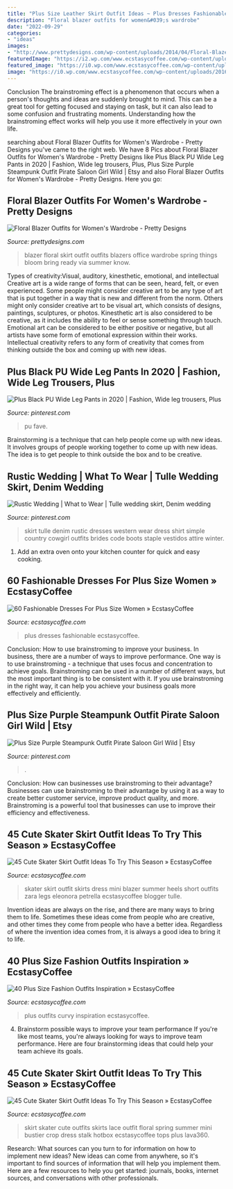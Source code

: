 ```yaml
---
title: "Plus Size Leather Skirt Outfit Ideas ~ Plus Dresses Fashionable Ecstasycoffee"
description: "Floral blazer outfits for women&#039;s wardrobe"
date: "2022-09-29"
categories:
- "ideas"
images:
- "http://www.prettydesigns.com/wp-content/uploads/2014/04/Floral-Blazer-Outfit-with-Skirt.jpg"
featuredImage: "https://i2.wp.com/www.ecstasycoffee.com/wp-content/uploads/2016/10/Curvy-Women-Fashion-Outfits-24.jpg"
featured_image: "https://i0.wp.com/www.ecstasycoffee.com/wp-content/uploads/2016/12/Skater-Skirt25.jpg?resize=700%2C1050"
image: "https://i0.wp.com/www.ecstasycoffee.com/wp-content/uploads/2016/10/Dresses-For-Plus-Size-Women-8.jpg?resize=564,935"
---
```



Conclusion
The brainstroming effect is a phenomenon that occurs when a person's thoughts and ideas are suddenly brought to mind. This can be a great tool for getting focused and staying on task, but it can also lead to some confusion and frustrating moments. Understanding how the brainstroming effect works will help you use it more effectively in your own life.

	

		
searching about Floral Blazer Outfits for Women&#039;s Wardrobe - Pretty Designs you've came to the right web. We have 8 Pics about Floral Blazer Outfits for Women&#039;s Wardrobe - Pretty Designs like Plus Black PU Wide Leg Pants in 2020 | Fashion, Wide leg trousers, Plus, Plus Size Purple Steampunk Outfit Pirate Saloon Girl Wild | Etsy and also Floral Blazer Outfits for Women&#039;s Wardrobe - Pretty Designs. Here you go:
		
    
## Floral Blazer Outfits For Women&#039;s Wardrobe - Pretty Designs

<img loading=lazy src="http://www.prettydesigns.com/wp-content/uploads/2014/04/Floral-Blazer-Outfit-with-Skirt.jpg" onerror="this.onerror=null;this.src='https://tse2.mm.bing.net/th?id=OIP.GY-53NCCIDo3J7n9ihbB3QHaK3&amp;pid=15.1';" alt="Floral Blazer Outfits for Women&#039;s Wardrobe - Pretty Designs">

_Source: prettydesigns.com_

>blazer floral skirt outfit outfits blazers office wardrobe spring things bloom bring ready via summer know. 

	

Types of creativity:Visual, auditory, kinesthetic, emotional, and intellectual
Creative art is a wide range of forms that can be seen, heard, felt, or even experienced. Some people might consider creative art to be any type of art that is put together in a way that is new and different from the norm. Others might only consider creative art to be visual art, which consists of designs, paintings, sculptures, or photos. Kinesthetic art is also considered to be creative, as it includes the ability to feel or sense something through touch. Emotional art can be considered to be either positive or negative, but all artists have some form of emotional expression within their works. Intellectual creativity refers to any form of creativity that comes from thinking outside the box and coming up with new ideas.

    
## Plus Black PU Wide Leg Pants In 2020 | Fashion, Wide Leg Trousers, Plus

<img loading=lazy src="https://i.pinimg.com/736x/1a/53/0a/1a530a6515e950dbff5de43fae5a39ec.jpg" onerror="this.onerror=null;this.src='https://tse2.mm.bing.net/th?id=OIP.1CiZyeHwCscFNTpTr34B5gHaLH&amp;pid=15.1';" alt="Plus Black PU Wide Leg Pants in 2020 | Fashion, Wide leg trousers, Plus">

_Source: pinterest.com_

>pu fave. 

	

Brainstorming is a technique that can help people come up with new ideas. It involves groups of people working together to come up with new ideas. The idea is to get people to think outside the box and to be creative.

    
## Rustic Wedding | What To Wear | Tulle Wedding Skirt, Denim Wedding

<img loading=lazy src="https://i.pinimg.com/736x/58/5b/a1/585ba11c1fc9957c7afd29710bdcd6f7--western-wedding-dresses-cowgirl-wedding.jpg" onerror="this.onerror=null;this.src='https://tse2.mm.bing.net/th?id=OIP.41uX0u9z-HnVnMwKPKgXuwHaKE&amp;pid=15.1';" alt="Rustic Wedding | What to Wear | Tulle wedding skirt, Denim wedding">

_Source: pinterest.com_

>skirt tulle denim rustic dresses western wear dress shirt simple country cowgirl outfits brides code boots staple vestidos attire winter. 

	

1. Add an extra oven onto your kitchen counter for quick and easy cooking.

    
## 60 Fashionable Dresses For Plus Size Women » EcstasyCoffee

<img loading=lazy src="https://i0.wp.com/www.ecstasycoffee.com/wp-content/uploads/2016/10/Dresses-For-Plus-Size-Women-8.jpg?resize=564,935" onerror="this.onerror=null;this.src='https://tse2.mm.bing.net/th?id=OIP.qoGuC4d95o3BqYh7C0Z9LAHaMR&amp;pid=15.1';" alt="60 Fashionable Dresses For Plus Size Women » EcstasyCoffee">

_Source: ecstasycoffee.com_

>plus dresses fashionable ecstasycoffee. 

	

Conclusion: How to use brainstroming to improve your business.
In business, there are a number of ways to improve performance. One way is to use brainstroming - a technique that uses focus and concentration to achieve goals. Brainstroming can be used in a number of different ways, but the most important thing is to be consistent with it. If you use brainstroming in the right way, it can help you achieve your business goals more effectively and efficiently.

    
## Plus Size Purple Steampunk Outfit Pirate Saloon Girl Wild | Etsy

<img loading=lazy src="https://i.pinimg.com/736x/3a/12/8e/3a128e04c95fbc80eb1bc96f8b202a16.jpg" onerror="this.onerror=null;this.src='https://tse2.mm.bing.net/th?id=OIP.Y0ZxSeBfvzNEvqItUQk1egHaLL&amp;pid=15.1';" alt="Plus Size Purple Steampunk Outfit Pirate Saloon Girl Wild | Etsy">

_Source: pinterest.com_

>. 

	

Conclusion: How can businesses use brainstroming to their advantage?
Businesses can use brainstroming to their advantage by using it as a way to create better customer service, improve product quality, and more. Brainstroming is a powerful tool that businesses can use to improve their efficiency and effectiveness.

    
## 45 Cute Skater Skirt Outfit Ideas To Try This Season » EcstasyCoffee

<img loading=lazy src="https://i0.wp.com/www.ecstasycoffee.com/wp-content/uploads/2016/12/Skater-Skirt11.jpg?resize=700,1102" onerror="this.onerror=null;this.src='https://tse3.mm.bing.net/th?id=OIP.F8yX_rGrnwfcxzSQwzJDuQHaLq&amp;pid=15.1';" alt="45 Cute Skater Skirt Outfit Ideas To Try This Season » EcstasyCoffee">

_Source: ecstasycoffee.com_

>skater skirt outfit skirts dress mini blazer summer heels short outfits zara legs eleonora petrella ecstasycoffee blogger tulle. 

	

Invention ideas are always on the rise, and there are many ways to bring them to life. Sometimes these ideas come from people who are creative, and other times they come from people who have a better idea. Regardless of where the invention idea comes from, it is always a good idea to bring it to life.

    
## 40 Plus Size Fashion Outfits Inspiration » EcstasyCoffee

<img loading=lazy src="https://i2.wp.com/www.ecstasycoffee.com/wp-content/uploads/2016/10/Curvy-Women-Fashion-Outfits-24.jpg" onerror="this.onerror=null;this.src='https://tse4.mm.bing.net/th?id=OIP.6mcV3gxgzur56C4e-oNPyQHaLH&amp;pid=15.1';" alt="40 Plus Size Fashion Outfits Inspiration » EcstasyCoffee">

_Source: ecstasycoffee.com_

>plus outfits curvy inspiration ecstasycoffee. 

	

4. Brainstorm possible ways to improve your team performance
If you're like most teams, you're always looking for ways to improve team performance. Here are four brainstorming ideas that could help your team achieve its goals.

    
## 45 Cute Skater Skirt Outfit Ideas To Try This Season » EcstasyCoffee

<img loading=lazy src="https://i0.wp.com/www.ecstasycoffee.com/wp-content/uploads/2016/12/Skater-Skirt25.jpg?resize=700%2C1050" onerror="this.onerror=null;this.src='https://tse3.mm.bing.net/th?id=OIP.-nxu2gyGETOV-nDcOl4LuwHaLH&amp;pid=15.1';" alt="45 Cute Skater Skirt Outfit Ideas To Try This Season » EcstasyCoffee">

_Source: ecstasycoffee.com_

>skirt skater cute outfits skirts lace outfit floral spring summer mini bustier crop dress stalk hotbox ecstasycoffee tops plus lava360. 

	

Research: What sources can you turn to for information on how to implement new ideas?
New ideas can come from anywhere, so it's important to find sources of information that will help you implement them. Here are a few resources to help you get started: journals, books, internet sources, and conversations with other professionals.

